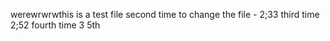 werewrwrwthis is a test file
second time to change the file - 2;33
third time 2;52
fourth time 3
5th
